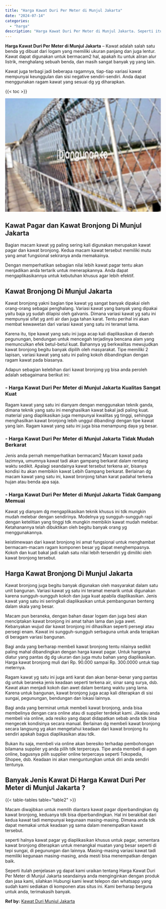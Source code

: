 ```yaml
---
title: "Harga Kawat Duri Per Meter di Munjul Jakarta"
date: "2024-07-14"
categories: 
  - "harga"
description: "Harga Kawat Duri Per Meter di Munjul Jakarta. Seperti itulah penjelasan yg dapat kami uraikan tentang Harga Kawat Duri Per Meter di Munjul Jakarta seandainya..."
---
```


**Harga Kawat Duri Per Meter di Munjul Jakarta** – Kawat adalah salah satu benda yg dibuat dari logam yang memiliki ukuran panjang dan juga lentur. Kawat dapat digunakan untuk bermacam2 hal, apakah itu untuk aliran alur listrik, menghalang sebuah benda, dan masih sangat banyak yg yang lain.

Kawat juga terbagi jadi beberapa ragamnya, tiap-tiap variasi kawat mempunyai keunggulan dan sisi negative sendiri-sendiri. Anda dapat menggunakan ragam kawat yang sesuai dg yg diharapkan.

{{< toc >}}

![Harga Kawat Duri Per Meter di Munjul Jakarta](/images/jual-kawat-murah52.png)

## Kawat Pagar dan Kawat Bronjong Di Munjul Jakarta

Bagian macam kawat yg paling sering kali digunakan merupakan kawat pagar dan kawat bronjong. Kedua macam kawat tersebut memiliki mutu yang amat fungsional sekiranya anda memakainya.

Dengan memperhatikan sebagian nilai lebih kawat pagar tentu akan menjadikan anda tertarik untuk menerapkannya. Anda dapat mengaplikasikannya untuk kebutuhan khusus agar lebih efektif.

## Kawat Bronjong Di Munjul Jakarta

Kawat bronjong yakni bagian tipe kawat yg sangat banyak dipakai oleh orang-orang sebagai penghalang. Variasi kawat yang banyak yang dipakai yaitu baja yg sudah dilapisi oleh galvanis. Dimana variasi kawat yg satu ini mempunyai sifat yg anti air dan juga tahan karat. Tentu perihal ini akan membat kewawetan dari variasi kawat yang satu ini teramat lama.

Karena itu, tipe kawat yang satu ini juga acap kali diaplikasikan di daerah pegunungan, bendungan untuk mencegah terjadinya bencana alam yang memunculkan efek betul-betul kuat. Bahannya yg berkwalitas mewujudkan kawat bronjong begitu banyak dipilih oleh masyarakat. Tipe memiliki 2 lapisan, variasi kawat yang satu ini paling kokoh dibandingkan dengan ragam kawat pada biasanya.

Adapun sebagian kelebihan dari kawat bronjong yg bisa anda peroleh adalah sebagaimana berikut ini:

### \- Harga Kawat Duri Per Meter di Munjul Jakarta Kualitas Sangat Kuat

Ragam kawat yang satu ini dianyam dengan menggunakan teknik ganda, dimana teknik yang satu ini menghasilkan kawat bakal jadi paling kuat. material yang diaplikasikan juga mempunyai kwalitas yg tinggi, sehingga menghasilkan kawat bronjong lebih unggul dibandingi dengan tipe kawat yang lain. Ragam kawat yang satu ini juga bisa menampung daya yg besar.

### \- Harga Kawat Duri Per Meter di Munjul Jakarta Tidak Mudah Berkarat

Jenis anda pernah memperhatikan bermacam2 Macam kawat pada lazimnya, umumnya kawat tadi akan gampang berkarat dalam rentang waktu sedikit. Apalagi seandainya kawat tersebut terkena air, bisanya kondisi itu akan membikin kawat Lebih Gampang berkarat. Berlainan dg macam kawat yang satu ini, kawat bronjong tahan karat padahal terkena hujan atau benda apa saja.

### \- Harga Kawat Duri Per Meter di Munjul Jakarta Tidak Gampang Memuai

Kawat yg dianyam dg mengaplikasikan teknik khusus ini tdk mungkin mudah melebar dengan sendirinya. Modelnya yg sungguh-sungguh rapi dengan ketelitian yang tinggi tdk mungkin membikin kawat mudah melebar. Ketahanannya telah dibuktikan oleh begitu banyak orang yg menggunakannya.

keistimewaan dari kawat bronjong ini amat fungsional untuk menghambat bermacam-macam ragam komponen besar yg dapat menghempasnya. Kokoh dan kuat bakal jadi salah satu nilai lebih tersendiri yg dimiliki oleh kawat bronjong tersebut.

## Harga Kawat Bronjong Di Munjul Jakarta

Kawat bronjong juga begitu banyak digunakan oleh masyarakat dalam satu unit bangunan. Variasi kawat yg satu ini teramat menarik untuk digunakan karena sungguh-sungguh kokoh dan juga kuat apabila diaplikasikan. Jenis kawat yang satu ini seringkali diaplikasikan untuk pembangunan benteng dalam skala yang besar.

Macam pun beraneka, dengan bahan dasar logam dan juga besi akan menciptakan kawat bronjong ini amat tahan lama dan juga awet. Kebanyakan wujud dar kawat bronjong ini dihasilkan seperti persegi atau persegi enam. Kawat ini sungguh-sungguh serbaguna untuk anda terapkan di beragam variasi bangunan.

Bagi anda yang berharap membeli kawat bronjong tentu nilainya sedikit paling mahal dibandingkan dengan harga kawat pagar. Untuk harganya diatur yang pantas dg dg ukuran dan juga mutu bahan yang diaplikasikan. Harga kawat bronjong muli dari Rp. 90.000 sampai Rp. 300.0000 untuk tiap meternya.

Ragam kawat yg satu ini juga anti karat dan akan benar-benar yang pantas dg untuk beraneka jenis keadaan seperti terkena air, sinar sang surya, dsb. Kawat akan menjadi kokoh dan awet dalam bentang waktu yang lama. Karena untuk bangunan, kawat bronjong juga acap kali diterapkan di sisi sungai, pegunungan, bendungan dan lokasi lainnya.

Bagi anda yang berminat untuk membeli kawat bronjong, anda bisa membelinya dengan cara online atau di supplier terdekat kami. Jikalau anda membeli via online, ada resiko yang dapat didapatkan sebab anda tdk bisa mengecek kondisinya secara manual. Berlainan dg membeli kawat bronjong secara langsung yg akan mengetahui keadaan dari kawat bronjong itu sendiri apakah bagus diaplikasikan atau tdk.

Bukan itu saja, membeli via online akan beresiko terhadap pembohongan bilamana supplier yg anda pilih tdk terpercaya. Tipe anda membeli di agen online, bagusnya pilih supplier online terpercaya seperti Tokopedia, Shopee, dsb. Keadaan ini akan menguntungkan untuk diri anda sendiri tentunya.

## Banyak Jenis Kawat Di Harga Kawat Duri Per Meter di Munjul Jakarta ?

{{< table-tables table="table2" >}}

Macam diwajibkan untuk memlih diantara kawat pagar diperbandingkan dg kawat bronjong, keduanya tdk bisa diperbandingkan. Hal ini berakibat dari kedua kawat tadi mempunyai kegunaan masing-masing. Dimana anda tdk dapat memakai untuk keadaan yg sama dalam menempatkan kawat tersebut.

seperti halnya kawat pagar yg diaplikasikan khusus untuk pagar, sementara kawat bronjong diterapkan untuk menangkal muatan yang besar seperti di tepi sungai, di pegunungan dan lainnya. Masing-masing variasi kawat tadi memiliki kegunaan masing-masing, anda mesti bisa menempatkan dengan baik.

Seperti itulah penjelasan yg dapat kami uraikan tentang Harga Kawat Duri Per Meter di Munjul Jakarta seandainya anda menginginkan dengan produk dan jasa kami, silahkan Hubungi kami lewat telepon dan whatsapp yang sudah kami sediakan di komponen atas situs ini. Kami berharap berguna untuk anda, terimakasih banyak.

**Ref by:** [Kawat Duri Munjul Jakarta](https://id.wikipedia.org/wiki/Kawat)
